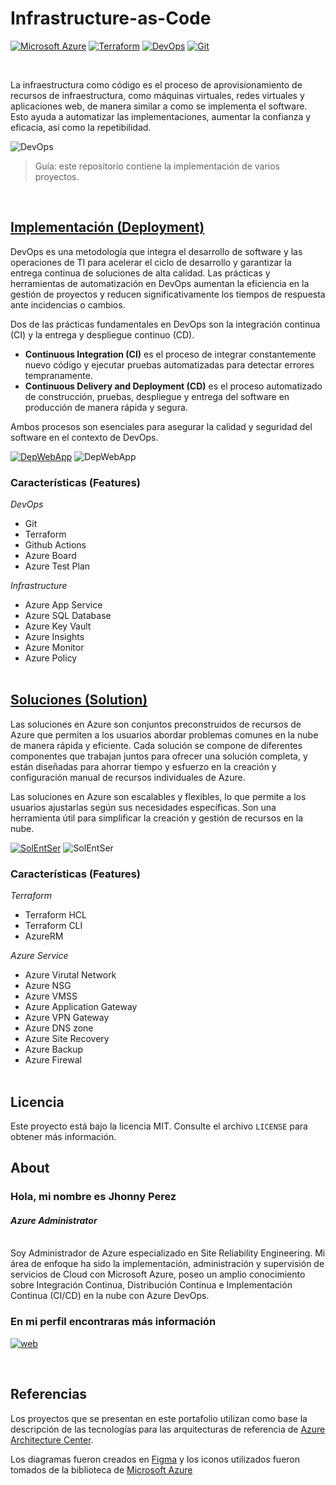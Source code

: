 # Infrastructure-as-Code

[![Microsoft Azure](https://img.shields.io/badge/Microsoft%20Azure-Cloud-blue?style=for-the-badge&logo=microsoft&logoColor=blue&labelColor=101010)](https://azure.microsoft.com/ "Azure")
[![Terraform](https://img.shields.io/badge/Terraform-IaC-purple?style=for-the-badge&logo=terraform&logoColor=purple&labelColor=101010)](https://www.terraform.io/ "Terraform")
[![DevOps](https://img.shields.io/badge/Azure%20DevOps-CI/CD-blue?style=for-the-badge&logo=visualstudio&logoColor=blue&labelColor=101010)](https://azure.microsoft.com/es-es/products/devops/ "Azure DevOps")
[![Git](https://img.shields.io/badge/Git-Code-orange?style=for-the-badge&logo=git&logoColor=orange&labelColor=101010)](https://git-scm.com/ "Git")

<br>

La infraestructura como código es el proceso de aprovisionamiento de recursos de infraestructura, como máquinas virtuales, redes virtuales y aplicaciones web, de manera similar a como se implementa el software. Esto ayuda a automatizar las implementaciones, aumentar la confianza y eficacia, así como la repetibilidad.

![DevOps](https://user-images.githubusercontent.com/90069821/233804414-63529a84-6dbc-4f5b-b84a-d1a51c2ce439.png "img DevOps")

> Guía: este repositorio contiene la implementación de varios proyectos.

<br>

## [Implementación (Deployment)](https://github.com/JhonnyPz/Infrastructure-as-Code/tree/main/Deployment "go to deployment")
DevOps es una metodología que integra el desarrollo de software y las operaciones de TI para acelerar el ciclo de desarrollo y garantizar la entrega continua de soluciones de alta calidad. Las prácticas y herramientas de automatización en DevOps aumentan la eficiencia en la gestión de proyectos y reducen significativamente los tiempos de respuesta ante incidencias o cambios.

Dos de las prácticas fundamentales en DevOps son la integración continua (CI) y la entrega y despliegue continuo (CD).

- **Continuous Integration (CI)** es el proceso de integrar constantemente nuevo código y ejecutar pruebas automatizadas para detectar errores tempranamente.
- **Continuous Delivery and Deployment (CD)** es el proceso automatizado de construcción, pruebas, despliegue y entrega del software en producción de manera rápida y segura.

Ambos procesos son esenciales para asegurar la calidad y seguridad del software en el contexto de DevOps.



[![DepWebApp](https://img.shields.io/badge/Project-Web%20Application-purple?style=for-the-badge&labelColor=101010)](https://github.com/JhonnyPz/Infrastructure-as-Code/tree/main/Deployment/Web-Application "go to Project")
![DepWebApp](https://user-images.githubusercontent.com/90069821/233806759-50b0c6bf-b95d-4974-b88e-a108f3474166.png "img Project")
### **Características (Features)**
*DevOps*
* Git
* Terraform
* Github Actions
* Azure Board
* Azure Test Plan

*Infrastructure*
* Azure App Service
* Azure SQL Database
* Azure Key Vault
* Azure Insights
* Azure Monitor
* Azure Policy
<br><br>

## [Soluciones (Solution)](https://github.com/JhonnyPz/Infrastructure-as-Code/tree/main/Solution "go to Solutions")
Las soluciones en Azure son conjuntos preconstruidos de recursos de Azure que permiten a los usuarios abordar problemas comunes en la nube de manera rápida y eficiente. Cada solución se compone de diferentes componentes que trabajan juntos para ofrecer una solución completa, y están diseñadas para ahorrar tiempo y esfuerzo en la creación y configuración manual de recursos individuales de Azure.

Las soluciones en Azure son escalables y flexibles, lo que permite a los usuarios ajustarlas según sus necesidades específicas. Son una herramienta útil para simplificar la creación y gestión de recursos en la nube.

[![SolEntSer](https://img.shields.io/badge/Project-Enterprise%20Services-blue?style=for-the-badge&labelColor=101010)](https://github.com/JhonnyPz/Infrastructure-as-Code/tree/main/Solution/Enterprise-Services "go to Project")
![SolEntSer](https://user-images.githubusercontent.com/90069821/233811334-fe9632e1-2d86-42f7-90f6-3dc28cb0e39d.png "img Project")
### **Características (Features)**
*Terraform*
* Terraform HCL
* Terraform CLI
* AzureRM

*Azure Service*
* Azure Virutal Network
* Azure NSG
* Azure VMSS
* Azure Application Gateway 
* Azure VPN Gateway
* Azure DNS zone
* Azure Site Recovery
* Azure Backup
* Azure Firewal
<br><br>

## Licencia
Este proyecto está bajo la licencia MIT. Consulte el archivo `LICENSE` para obtener más información.

## About
### Hola, mi nombre es Jhonny Perez
#### *Azure Administrator*
<br>
Soy Administrador de Azure especializado en Site Reliability Engineering. Mi área de enfoque ha sido la implementación, administración y supervisión de servicios de Cloud con Microsoft Azure, poseo un amplio conocimiento sobre Integración Continua, Distribución Continua e Implementación Continua (CI/CD) en la nube con Azure DevOps.

<br>

### En mi perfil encontraras más información
[![web](https://img.shields.io/badge/GitHub-JhonnyPz-purple?style=for-the-badge&logo=github&logoColor=white&labelColor=101010)](https://github.com/jhonnypz/ "perfil")

<br>

## Referencias
Los proyectos que se presentan en este portafolio utilizan como base la descripción de las tecnologías para las arquitecturas de referencia de [Azure Architecture Center](https://learn.microsoft.com/es-es/azure/architecture/browse/ "Azure Architecture Center").

Los diagramas fueron creados en [Figma](https://www.figma.com/ "Figma") y los iconos utilizados fueron tomados de la biblioteca de [Microsoft Azure](https://learn.microsoft.com/es-es/azure/architecture/icons/ "icons")